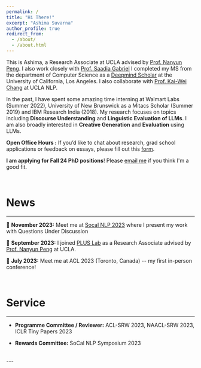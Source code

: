 ```yaml
---
permalink: /
title: "Hi There!"
excerpt: "Ashima Suvarna"
author_profile: true
redirect_from: 
  - /about/
  - /about.html
---
```


This is Ashima, a Research Associate at UCLA advised by [Prof. Nanyun Peng](https://vnpeng.net/). I also work closely with [Prof. Saadia Gabriel](https://saadia-gabriel.github.io/) I completed my MS from the department of Computer Science as a [Deepmind Scholar](https://deepmind.google/about/education/) at the University of California, Los Angeles. I also collaborate with [Prof. Kai-Wei Chang](https://web.cs.ucla.edu/~kwchang/) at UCLA NLP. 

In the past, I have spent some amazing time interning at Walmart Labs (Summer 2022), University of New Brunswick as a Mitacs Scholar (Summer 2019) and IBM Research India (2018). My  research focuses on topics including **Discourse Understanding** and  **Linguistic Evaluation of LLMs**. I am also broadly interested in **Creative Generation** and **Evaluation** using LLMs.

**Open Office Hours :** If you’d like to chat about research, grad school applications or feedback on essays, please fill out this [form](https://forms.gle/RqpiK85fBZAQ6U4YA).
 
**I am applying for Fall 24 PhD positions**! Please [email me](mailto:asuvarna31@g.ucla.edu) if you think I'm a good fit.

<br/>


News
======
---
🍄 **November 2023:** Meet me at [Socal NLP 2023](https://socalnlp.github.io/symp23/index.html) where I present my work with Questions Under Discussion
  
🍄 **September 2023:** I joined [PLUS Lab](https://vnpeng.net/group/) as a Research Associate advised by [Prof. Nanyun Peng](https://vnpeng.net/) at UCLA.

🍄 **July 2023:** Meet me at ACL 2023 (Toronto, Canada) -- my first in-person conference!


<br/>

Service
======
---

- **Programme Committee / Reviewer:** ACL-SRW 2023, NAACL-SRW 2023, ICLR Tiny Papers 2023 <br/>

- **Rewards Committee:** SoCal NLP Symposium 2023 <br/>


<br/>
---
<br/>








<!-- For more info
======
- My publications can be found [here](/publications).
- My contact information can be found [here](/contact). -->


 
